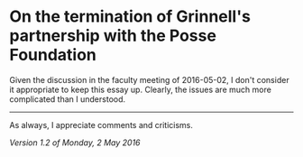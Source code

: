 On the termination of Grinnell's partnership with the Posse Foundation
======================================================================

Given the discussion in the faculty meeting of 2016-05-02, I don't
consider it appropriate to keep this essay up.  Clearly, the issues
are much more complicated than I understood.  

---

As always, I appreciate comments and criticisms.

*Version 1.2 of Monday, 2 May 2016*
